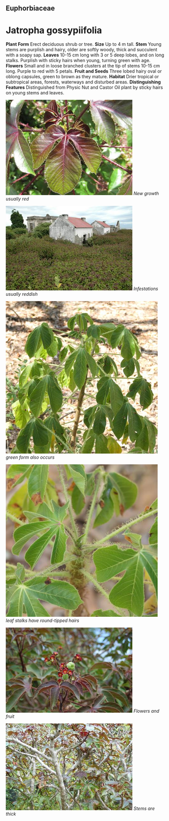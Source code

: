 ## Euphorbiaceae
# Jatropha gossypiifolia
 **Plant Form** Erect deciduous shrub or tree. **Size** Up to 4 m tall. **Stem** Young stems are purplish and hairy, older are softly woody, thick and succulent with a soapy sap. **Leaves** 10-15 cm long with 3 or 5 deep lobes, and on long stalks. Purplish with sticky hairs when young, turning green with age. **Flowers** Small and in loose branched clusters at the tip of stems 10-15 cm long. Purple to red with 5 petals. **Fruit and Seeds** Three lobed hairy oval or oblong capsules, green to brown as they mature. **Habitat** Drier tropical or subtropical areas, forests, waterways and disturbed areas. **Distinguishing Features** Distinguished from Physic Nut and Castor Oil plant by sticky hairs on young stems and leaves.


![New growth usually red](54809_IMG_0025.jpg)
 *New growth usually red* 

![Infestations usually reddish](54496_DSC_0080.jpg)
 *Infestations usually reddish* 

![green form also occurs](96218_P1178338.jpg)
 *green form also occurs* 

![leaf stalks have round-tipped hairs](96209_P1178329.jpg)
 *leaf stalks have round-tipped hairs* 

![Flowers and fruit](60986_Jatropha_gossypiifolia_Jatropha_flwr_fruit_best_LBeames.jpg)
 *Flowers and fruit* 

![Stems are thick](55366_OCT.jpg)
 *Stems are thick* 

